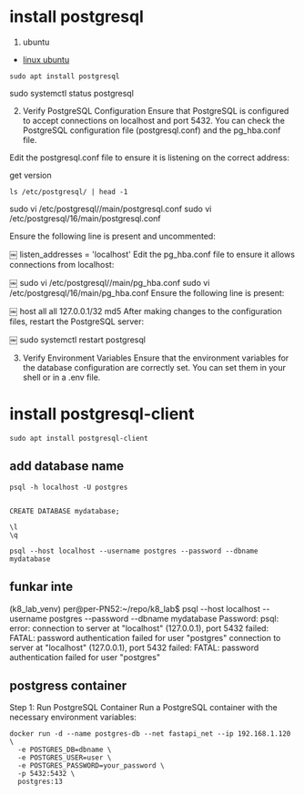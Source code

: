 # install postgresql

1. ubuntu

- [linux ubuntu](https://ubuntu.com/server/docs/install-and-configure-postgresql)

```
sudo apt install postgresql
```

sudo systemctl status postgresql

2. Verify PostgreSQL Configuration
   Ensure that PostgreSQL is configured to accept connections on localhost and port 5432. You can check the PostgreSQL configuration file (postgresql.conf) and the pg_hba.conf file.

Edit the postgresql.conf file to ensure it is listening on the correct address:

get version

```
ls /etc/postgresql/ | head -1
```

sudo vi /etc/postgresql/<version>/main/postgresql.conf
sudo vi /etc/postgresql/16/main/postgresql.conf

Ensure the following line is present and uncommented:

￼
listen_addresses = 'localhost'
Edit the pg_hba.conf file to ensure it allows connections from localhost:

￼
sudo vi /etc/postgresql/<version>/main/pg_hba.conf
sudo vi /etc/postgresql/16/main/pg_hba.conf
Ensure the following line is present:

￼
host all all 127.0.0.1/32 md5
After making changes to the configuration files, restart the PostgreSQL server:

￼
sudo systemctl restart postgresql

3. Verify Environment Variables
   Ensure that the environment variables for the database configuration are correctly set. You can set them in your shell or in a .env file.

# install postgresql-client

```
sudo apt install postgresql-client
```

## add database name

```
psql -h localhost -U postgres


CREATE DATABASE mydatabase;

\l
\q
```

```
psql --host localhost --username postgres --password --dbname mydatabase

```

## funkar inte

(k8_lab_venv) per@per-PN52:~/repo/k8_lab$ psql --host localhost --username postgres --password --dbname mydatabase
Password:
psql: error: connection to server at "localhost" (127.0.0.1), port 5432 failed: FATAL: password authentication failed for user "postgres"
connection to server at "localhost" (127.0.0.1), port 5432 failed: FATAL: password authentication failed for user "postgres"

## postgress container

Step 1: Run PostgreSQL Container
Run a PostgreSQL container with the necessary environment variables:

```
docker run -d --name postgres-db --net fastapi_net --ip 192.168.1.120 \
  -e POSTGRES_DB=dbname \
  -e POSTGRES_USER=user \
  -e POSTGRES_PASSWORD=your_password \
  -p 5432:5432 \
  postgres:13
```
